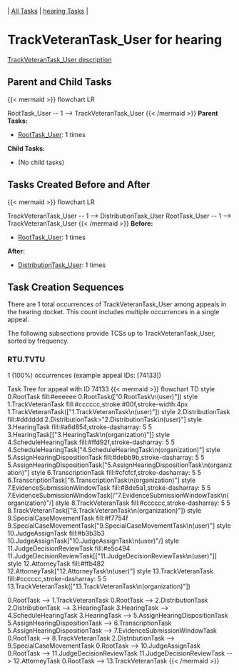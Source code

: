 ---
---
<!-- DO NOT EDIT THIS FILE.  This file is autogenerated. -->
| [All Tasks](../alltasks.md) | [hearing Tasks](tasklist.md) |

# TrackVeteranTask_User for hearing

[TrackVeteranTask_User description](../task_descr/TrackVeteranTask_User.md)

## Parent and Child Tasks

{{< mermaid >}}
flowchart LR

RootTask_User -- 1 --> TrackVeteranTask_User
{{< /mermaid >}}
**Parent Tasks:**

   * [RootTask_User](RootTask_User.md): 1 times

**Child Tasks:**

   * (No child tasks)

## Tasks Created Before and After

{{< mermaid >}}
flowchart LR

TrackVeteranTask_User -- 1 --> DistributionTask_User
RootTask_User -- 1 --> TrackVeteranTask_User
{{< /mermaid >}}
**Before:**

   * [RootTask_User](RootTask_User.md): 1 times

**After:**

   * [DistributionTask_User](DistributionTask_User.md): 1 times

## Task Creation Sequences

There are 1 total occurrences of TrackVeteranTask_User among appeals in the hearing docket.  This count includes multiple occurrences in a single appeal.

The following subsections provide TCSs up to TrackVeteranTask_User, sorted by frequency.

### RTU.TVTU

1 (100%) occurrences (example appeal IDs: [74133])

Task Tree for appeal with ID 74133
{{< mermaid >}}
flowchart TD
style 0.RootTask fill:#eeeeee
  0.RootTask(["0.RootTask\n(user)"])
style 1.TrackVeteranTask fill:#cccccc,stroke:#00f,stroke-width:4px
  1.TrackVeteranTask(["1.TrackVeteranTask\n(user)"])
style 2.DistributionTask fill:#dddddd
  2.DistributionTask>"2.DistributionTask\n(user)"]
style 3.HearingTask fill:#a6d854,stroke-dasharray: 5 5
  3.HearingTask[["3.HearingTask\n(organization)"]]
style 4.ScheduleHearingTask fill:#ffd92f,stroke-dasharray: 5 5
  4.ScheduleHearingTask["4.ScheduleHearingTask\n(organization)"]
style 5.AssignHearingDispositionTask fill:#debb9b,stroke-dasharray: 5 5
  5.AssignHearingDispositionTask["5.AssignHearingDispositionTask\n(organization)"]
style 6.TranscriptionTask fill:#cfcfcf,stroke-dasharray: 5 5
  6.TranscriptionTask["6.TranscriptionTask\n(organization)"]
style 7.EvidenceSubmissionWindowTask fill:#8de5a1,stroke-dasharray: 5 5
  7.EvidenceSubmissionWindowTask[/"7.EvidenceSubmissionWindowTask\n(organization)"/]
style 8.TrackVeteranTask fill:#cccccc,stroke-dasharray: 5 5
  8.TrackVeteranTask(["8.TrackVeteranTask\n(organization)"])
style 9.SpecialCaseMovementTask fill:#f7754f
  9.SpecialCaseMovementTask["9.SpecialCaseMovementTask\n(user)"]
style 10.JudgeAssignTask fill:#b3b3b3
  10.JudgeAssignTask[\"10.JudgeAssignTask\n(user)"/]
style 11.JudgeDecisionReviewTask fill:#e5c494
  11.JudgeDecisionReviewTask[["11.JudgeDecisionReviewTask\n(user)"]]
style 12.AttorneyTask fill:#ffb482
  12.AttorneyTask["12.AttorneyTask\n(user)"]
style 13.TrackVeteranTask fill:#cccccc,stroke-dasharray: 5 5
  13.TrackVeteranTask(["13.TrackVeteranTask\n(organization)"])

0.RootTask --> 1.TrackVeteranTask
0.RootTask --> 2.DistributionTask
2.DistributionTask --> 3.HearingTask
3.HearingTask --> 4.ScheduleHearingTask
3.HearingTask --> 5.AssignHearingDispositionTask
5.AssignHearingDispositionTask --> 6.TranscriptionTask
5.AssignHearingDispositionTask --> 7.EvidenceSubmissionWindowTask
0.RootTask --> 8.TrackVeteranTask
2.DistributionTask --> 9.SpecialCaseMovementTask
0.RootTask --> 10.JudgeAssignTask
0.RootTask --> 11.JudgeDecisionReviewTask
11.JudgeDecisionReviewTask --> 12.AttorneyTask
0.RootTask --> 13.TrackVeteranTask
{{< /mermaid >}}


